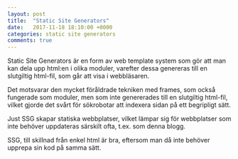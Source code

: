 ```yaml
---
layout: post
title:  "Static Site Generators"
date:   2017-11-18 18:10:00 +0000
categories: static site generators
comments: true
---
```


Static Site Generators är en form av web template system som gör att man
kan dela upp html:en i olika moduler, varefter dessa genereras till en
slutgiltig html-fil, som går att visa i webbläsaren.

Det motsvarar den mycket föråldrade tekniken med frames, som också fungerade
som moduler, men som inte genererades till en slutgiltig html-fil, vilket
gjorde det svårt för sökrobotar att indexera sidan på ett begripligt sätt.

Just SSG skapar statiska webbplatser, vilket lämpar sig för webbplatser
som inte behöver uppdateras särskilt ofta, t.ex. som denna blogg.

SSG, till skillnad från enkel html är bra, eftersom man då inte behöver
upprepa sin kod på samma sätt.